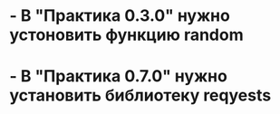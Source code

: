 # - В "Практика 0.3.0" нужно устоновить функцию random
# - В "Практика 0.7.0" нужно установить библиотеку reqyests 
